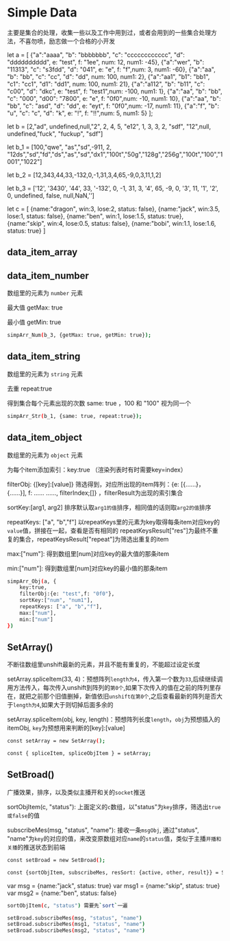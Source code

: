 # Simple Data

主要是集合的处理，收集一些以及工作中用到过，或者会用到的一些集合处理方法，不喜勿喷，励志做一个合格的小开发

let a = [
    {"a":"aaaa", "b": "bbbbbbb", "c": "cccccccccccc", "d": "dddddddddd", e: "test", f: "1ee", num: 12, num1: -45},
    {"a":"wer", "b": "11313", "c": "s3fdd", "d": "041", e: "e", f: "f",num: 3, num1: -60},
    {"a":"aa", "b": "bb", "c": "cc", "d": "dd", num: 100, num1: 2},
    {"a":"aa1", "b1": "bb1", "c1": "cc1", "d1": "dd1", num: 100, num1: 21},
    {"a":"a112", "b": "b11", "c": "c00", "d": "dkc",  e: "test", f: "test1",num: -100, num1: 1},
    {"a":"aa", "b": "bb", "c": "000", "d00": "7800",  e: "e", f: "0f0",num: -10, num1: 10},
    {"a":"aa", "b": "bb", "c": "asd", "d": "dd",  e: "eyt", f: "0f0",num: -17, num1: 11},
    {"a":"f", "b": "u", "c": "c", "d": "k",  e: "!", f: "!!",num: 5, num1: 5}
];

let b = [2,"ad", undefined,null,"2", 2, 4, 5, "e12", 1, 3, 3, 2, "sdf", "12",null, undefined,"fuck", "fuckup", "sdf"]

let b_1 = [100,"qwe", "as","sd",-911, 2, "12ds","sd","fd","ds","as","sd","dx1","100t","50g","128g","256g","100t","100","1001","1022"]

let b_2 = [12,343,44,33,-132,0,-1,31,3,4,65,-9,0,3,11,1,2]

let b_3 = ['12', '3430', '44', 33, '-132', 0, -1, 31, 3, '4', 65, -9, 0, '3', 11, '1', '2', 0, undefined, false, null,NaN,'']

let c = [
    {name:"dragon", win:3, lose:2, status: false},
    {name:"jack", win:3.5, lose:1, status: false},
    {name:"ben", win:1, lose:1.5, status: true},
    {name:"skip", win:4, lose:0.5, status: false},
    {name:"bobi", win:1.1, lose:1.6, status: true}
]

## data_item_array

## data_item_number
数组里的元素为 `number` 元素 

最大值 getMax: true 

最小值 getMin: true

```bash
simpArr_Num(b_3, {getMax: true, getMin: true});
```

## data_item_string
数组里的元素为 `string` 元素

去重 repeat:true 

得到集合每个元素出现的次数 same: true ，100 和 "100" 视为同一个

```bash
simpArr_Str(b_1, {same: true, repeat:true});
```

## data_item_object
数组里的元素为 `object` 元素

为每个item添加索引：key:true （渲染列表时有时需要key=index）

filterObj: {[key]:[value]} 筛选得到，对应所出现的item阵列：{e: [{……}，{……}], f: …… ……, filterIndex;[]} ，filterResult为出现的索引集合

sortKey:[arg1, arg2]  排序默认取`arg1的值`排序，相同值的话则取`arg2的值`排序

repeatKeys: ["a", "b","f"]  以repeatKeys里的元素为key取得每条item对应key的`value`值，拼接在一起，查看是否有相同的 repeatKeysResult["res"]为最终不重复的集合，repeatKeysResult["repeat"]为筛选出重复的item

max:["num"]: 得到数组里[num]对应key的最大值的那条item

min:["num"]: 得到数组里[num]对应key的最小值的那条item

```bash
simpArr_Obj(a, {
    key:true, 
    filterObj:{e: "test",f: "0f0"}, 
    sortKey:["num", "num1"],
    repeatKeys: ["a", "b","f"],
    max:["num"], 
    min:["num"] 
})
```

##  SetArray()
不断往数组里unshift最新的元素，并且不能有重复的，不能超过设定长度

setArray.spliceItem(33, 4)：预想阵列`length为4`，传入第一个数为`33`,后续继续调用方法传入，每次传入unshift到阵列的`第0个`,如果下次传入的值在之前的阵列里存在，就把之前那个旧值删掉，新值依旧`unshift在第0个`,之后查看最新的阵列是否大于`length为4`,如果大于则切掉后面多余的

setArray.spliceItem(obj, key, length)：预想阵列长度`length`，`obj`为预想插入的itemObj, `key`为预想用来判断的[key]:[value]

```bash
const setArray = new SetArray();

const { spliceItem, spliceObjItem } = setArray;
```

## SetBroad()
广播效果，排序，以及类似主播开和关的`socket`推送

sortObjItem(c, "status"): 上面定义的`c`数组，以"status"为`key`排序，筛选出`true或false`的值

subscribeMes(msg, "status", "name"): 接收一条`msgObj`, 通过"status", "name"为`key`的对应的值，来改变原数组对应`name`的`status`值，类似于主播`开播和关播`的推送状态到前端

```bash
const setBroad = new SetBroad();

const {sortObjItem, subscribeMes, resSort: {active, other, result}} = SetBroad();
```
var msg = {name:"jack", status: true}
var msg1 = {name:"skip", status: true}
var msg2 = {name:"ben", status: false}

```bash
sortObjItem(c, "status") 需要先`sort`一遍

setBroad.subscribeMes(msg, "status", "name")
setBroad.subscribeMes(msg1, "status", "name")
setBroad.subscribeMes(msg2, "status", "name")
```